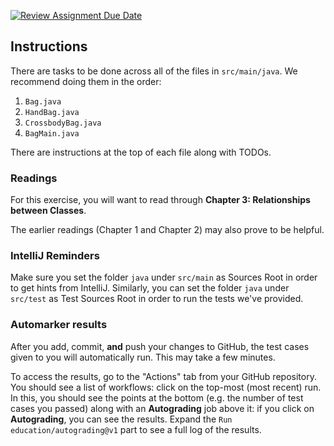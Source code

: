 [![Review Assignment Due Date](https://classroom.github.com/assets/deadline-readme-button-24ddc0f5d75046c5622901739e7c5dd533143b0c8e959d652212380cedb1ea36.svg)](https://classroom.github.com/a/qAUuNj5H)
## Instructions

There are tasks to be done across all of the files in `src/main/java`. We recommend doing
them in the order:

1. `Bag.java`
2. `HandBag.java`
3. `CrossbodyBag.java`
4. `BagMain.java`

There are instructions at the top of each file along with TODOs.

### Readings
For this exercise, you will want to read through **Chapter 3: Relationships between Classes**.

The earlier readings (Chapter 1 and Chapter 2) may also prove to be helpful. 

### IntelliJ Reminders
Make sure you set the folder `java` under `src/main` as Sources Root in order to
get hints from IntelliJ. Similarly, you can set the folder `java` under `src/test` as
Test Sources Root in order to run the tests we've provided.


### Automarker results
After you add, commit, **and** push your changes to GitHub, the test cases given to you will automatically run. This may take a few minutes.

To access the results, go to the "Actions" tab from your GitHub repository. You should see a list of workflows: click on the top-most (most recent) run. In this, you should see the points at the bottom (e.g. the number of test cases you passed) along with an **Autograding** job above it: if you click on **Autograding**, you can see the results. Expand the `Run education/autograding@v1` part to see a full log of the results.